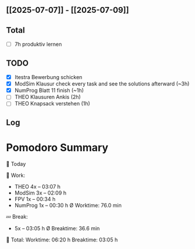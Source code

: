 ## [[2025-07-07]] - [[2025-07-09]]
## Total
- [ ] 7h produktiv lernen 
## TODO
- [x] Itestra Bewerbung schicken 
- [x] ModSim Klausur check every task and see the solutions afterward (~3h)
- [x] NumProg Blatt 11 finish (~1h) 
- [ ] THEO Klausuren Ankis (2h)
- [ ] THEO Knapsack verstehen (1h)
## Log


# Pomodoro Summary

📅 Today

🍅 Work:
- THEO        4x – 03:07 h
- ModSim      3x – 02:09 h
- FPV         1x – 00:34 h
- NumProg     1x – 00:30 h
Ø Worktime: 76.0 min

💤 Break:
- 5x – 03:05 h
Ø Breaktime: 36.6 min

🧠 Total:
Worktime:  06:20 h
Breaktime: 03:05 h


